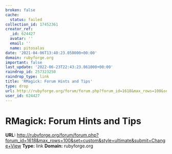```yaml
---
broken: false
cache:
  status: failed
collection_id: 17452361
creator_ref:
  _id: 624427
  avatar: ''
  email: ''
  name: pitosalas
date: '2021-04-06T13:40:23.050000+00:00'
domain: rubyforge.org
important: false
last_update: '2022-06-23T22:43:23.861000+00:00'
raindrop_id: 257323250
raindrop_type: link
title: 'RMagick: Forum Hints and Tips'
type: drop
url: http://rubyforge.org/forum/forum.php?forum_id=1618&max_rows=100&set=custom&style=ultimate&submit=Change+View
user_id: 624427
---
```


# RMagick: Forum Hints and Tips

**URL:** http://rubyforge.org/forum/forum.php?forum_id=1618&max_rows=100&set=custom&style=ultimate&submit=Change+View
**Type:** link
**Domain:** rubyforge.org

